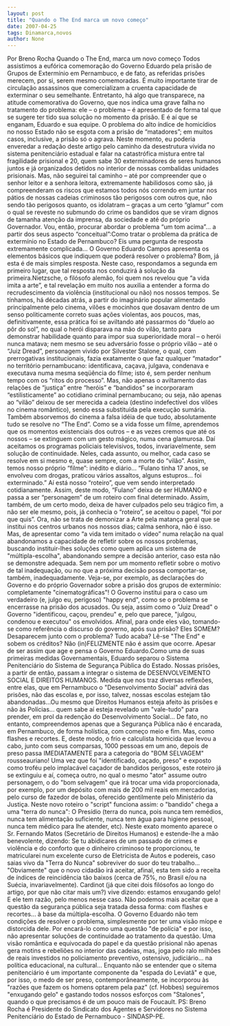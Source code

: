 ```yaml
---
layout: post
title: "Quando o The End marca um novo começo"
date: 2007-04-25
tags: Dinamarca,novos
author: None
---
```

Por Breno Rocha
Quando o The End, marca um novo começo
Todos assistimos a eufórica comemoração do Governo Eduardo pela prisão de Grupos de Extermínio em Pernambuco, e de fato, as referidas prisões merecem, por si, serem mesmo comemoradas. É muito importante tirar de circulação assassinos que comercializam a cruenta capacidade de exterminar o seu semelhante.
Entretanto, há algo que transparece, na atitude comemorativa do Governo, que nos indica uma grave falha no tratamento do problema: ele – o problema – é apresentado de forma tal que se sugere ter tido sua solução no momento da prisão. E é aí que se enganam, Eduardo e sua equipe.
O problema do alto índice de homicídios no nosso Estado não se esgota com a prisão de “matadores”; em muitos casos, inclusive, a prisão só o agrava. Neste momento, eu poderia enveredar a redação deste artigo pelo caminho da desestrutura vivida no sistema penitenciário estadual e falar na catastrófica mistura entre tal fragilidade prisional e 20, quem sabe 30 exterminadores de seres humanos juntos e já organizados detidos no interior de nossas combalidas unidades prisionais.
Mas, não seguirei tal caminho – até por compreender que o senhor leitor e a senhora leitora, extremamente habilidosos como são, já compreenderam os riscos que estamos todos nós correndo em juntar nos pátios de nossas cadeias criminosos tão perigosos com outros que, não sendo tão perigosos quanto, os idolatram – graças a um certo “glamur” com o qual se reveste no submundo do crime os bandidos que se viram dignos de tamanha atenção da imprensa, da sociedade e até do próprio Governador. 
Vou, então, procurar abordar o problema “um tom acima”... a partir dos seus aspecto “conceitual”:Como tratar o problema da prática de extermínio no Estado de Pernambuco? Eis uma pergunta de resposta extremamente complicada... O Governo Eduardo Campos apresenta os elementos básicos que indiquem que poderá resolver o problema? Bom, já esta é de mais simples resposta.
Neste caso, respondamos a segunda em primeiro lugar, que tal resposta nos conduzirá à solução da primeira.Nietzsche, o filósofo alemão, foi quem nos revelou que “a vida imita a arte”, e tal revelação em muito nos auxilia a entender a forma do recrudescimento da violência (institucional ou não) nos nossos tempos.
Se tínhamos, há décadas atrás, a partir do imaginário popular alimentado principalmente pelo cinema, vilões e mocinhos que dosavam dentro de um senso politicamente correto suas ações violentas, aos poucos, mas, definitivamente, essa prática foi se aviltando até passarmos do “duelo ao pôr do sol”, no qual o herói disparava na mão do vilão, tanto para demonstrar habilidade quanto para impor sua superioridade moral – o herói nunca matava; nem mesmo se seu adversário fosse o próprio vilão – até o “Juiz Dread”, personagem vivido por Silvester Stalone, o qual, com prerrogativas institucionais, fazia exatamente o que faz qualquer “matador” no território pernambucano: identificava, caçava, julgava, condenava e executava numa mesma seqüência do filme; isto é, sem perder nenhum tempo com os “ritos do processo”.
Mas, não apenas o aviltamento das relações de “justiça” entre “heróis” e “bandidos” se incorporaram “estilisticamente” ao cotidiano criminal pernambucano; ou seja, não apenas ao “vilão” deixou de ser merecida a cadeia (destino indefectível dos vilões no cinema romântico), sendo essa substituída pela execução sumária. Também absorvemos do cinema a falsa idéia de que tudo, absolutamente tudo se resolve no “The End”.
Como se a vida fosse um filme, aprendemos que os momentos existenciais dos outros – e as vezes cremos que até os nossos – se extinguem com um gesto mágico, numa cena glamurosa.
Daí aceitamos os programas policiais televisivos, todos, invariavelmente, sem solução de continuidade. Neles, cada assunto, ou melhor, cada caso se resolve em si mesmo e, quase sempre, com a morte do “vilão”. Assim, temos nosso próprio “filme”: inédito e diário...
“Fulano tinha 17 anos, se envolveu com drogas, praticou vários assaltos, alguns estupros... foi exterminado.” Aí está nosso “roteiro”, que vem sendo interpretado cotidianamente. Assim, deste modo, “Fulano” deixa de ser HUMANO e passa a ser “personagem” de um roteiro com final determinado. Assim, também, de um certo modo, deixa de haver culpados pelo seu trágico fim, a não ser ele mesmo, pois, já conhecia o “roteiro”, se aceitou o papel, “foi por que quis”. 
Ora, não se trata de demonizar a Arte pela matança geral que se institui nos centros urbanos nos nossos dias; calma senhora, não é isso. Mas, de apresentar como “a vida tem imitado o vídeo” numa relação na qual abandonamos a capacidade de refletir sobre os nossos problemas, buscando instituir-lhes soluções como quem aplica um sistema de \"múltipla-escolha\", abandonando sempre a decisão anterior, caso esta não se demonstre adequada. Sem nem por um momento refletir sobre o motivo de tal inadequação, ou no que a próxima decisão possa comportar-se, também, inadequadamente.
Veja-se, por exemplo, as declarações do Governo e do próprio Governador sobre a prisão dos grupos de extermínio: completamente \"cinematográficas\"! O Governo institui para o caso um verdadeiro (e, julgo eu, perigoso) \"happy end\", como se o problema se encerrasse na prisão dos acusados. Ou seja, assim como o \"Juiz Dread\" o Governo \"identificou, caçou, prendeu\" e, pelo que parece, \"julgou, condenou e executou\" os envolvidos. Afinal, para onde eles vão, tomando-se como referência o discurso do governo, após sua prisão? Eles SOMEM? Desaparecem junto com o problema? Tudo acaba? Lê-se \"The End\" e sobem os créditos?
Não (in)FELIZMENTE não é assim que ocorre. Apesar de ser assim que age e pensa o Governo Eduardo.Como uma de suas primeiras medidas Governamentais, Eduardo separou o Sistema Penitenciário do Sistema de Segurança Pública do Estado. Nossas prisões, a partir de então, passam a integrar o sistema de DESENVOLVEIMENTO SOCIAL E DIREITOS HUMANOS. 
Medida que nos traz diversas reflexões, entre elas, que em Pernambuco o \"Desenvolvimento Social\" advirá das prisões, não das escolas e, por isso, talvez, nossas escolas estejam tão abandonadas...Ou mesmo que Direitos Humanos esteja afeito às prisões e não às Polícias... quem sabe aí esteja revelado um \"vale-tudo\" para prender, em prol da redenção do Desenvolvimento Social...
De fato, no entanto, compreendemos apenas que a Segurança Pública não é encarada, em Pernambuco, de forma holística, com começo meio e fim. Mas, como flashes e recortes. E, deste modo, o frio e calculista homicida que levou a cabo, junto com seus comparsas, 1000 pessoas em um ano, depois de preso passa IMEDIATAMENTE para a categoria do \"BOM SELVAGEM\" rousseauriano!
Uma vez que foi \"identificado, caçado, preso\" e exposto como troféu pelo implacável caçador de bandidos perigosos, este roteiro já se extinguiu e aí, começa outro, no qual o mesmo \"ator\" assume outro personagem, o do \"bom selvagem\" que irá trocar uma vida proporcionada, por exemplo, por um depósito com mais de 200 mil reais em mercadorias, pelo curso de fazedor de bolas, oferecido gentilmente pelo Ministério da Justiça.
Neste novo roteiro o \"script\" funciona assim: o \"bandido\" chega a uma \"terra do nunca\": O Presídio (terra do nunca, pois nunca tem remédios, nunca tem alimentação suficiente, nunca tem água para higiene pessoal, nunca tem médico para lhe atender, etc). Neste exato momento aparece o Sr. Fernando Matos (Secretário de Direitos Humanos) e estende-lhe a mão benevolente, dizendo: Se tu abidicares de um passado de crimes e violência e do conforto que o dinheiro criminoso te proporcionou, te matricularei num excelente curso de Eletricista de Autos e podereis, caso saias vivo da \"Terra do Nunca\" sobreviver do suor do teu trabalho... 
\"Obviamente\" que o novo cidadão irá aceitar, afinal, esta tem sido a receita de índices de reincidência tão baixos (cerca de 75%, no Brasil e/ou na Suécia, invariavelmente).
Cardinot (já que citei dois filósofos ao longo do artigo, por que não citar mais um?) vive dizendo: estamos enxugando gelo! E ele tem razão, pelo menos nesse caso. Não podemos mais aceitar que a questão da segurança pública seja tratada dessa forma: com flashes e recortes... à base da múltipla-escolha.
O Governo Eduardo não tem condições de resolver o problema, simplesmente por ter uma visão míope e distorcida dele. Por encará-lo como uma questão \"de polícia\" e por isso, não apresentar soluções de continuidade ao tratamento da questão. Uma visão romântica e equivocada do papel e da questão prisional não apenas gera motins e rebeliões no interior das cadeias, mas, joga pelo ralo milhões de reais investidos no policiamento preventivo, ostensivo, judiciário... na política educacional, na cultural...
Enquanto não se entender que o sitema penitenciário é um importante componente da \"espada do Leviatã\" e que, por isso, o medo de ser preso, contemporâneamente, se incorporou às \"razões que fazem os homens optarem pela paz\" (cf. Hobbes) seguiremos \"enxugando gelo\" e gastando todos nossos esforços com \"Stalones\", quando o que precisamos é de um pouco mais de Foucault. 
PS: Breno Rocha é Presidente do Sindicato dos Agentes e Servidores no Sistema Penitenciário do Estado de Pernambuco - SINDASP-PE. 